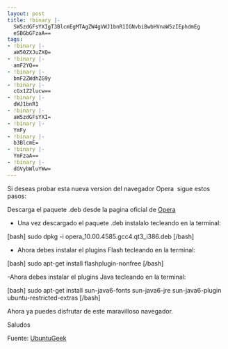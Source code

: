 ```yaml
---
layout: post
title: !binary |-
  SW5zdGFsYXIgT3BlcmEgMTAgZW4gVWJ1bnR1IGNvbiBwbHVnaW5zIEphdmEg
  eSBGbGFzaA==
tags:
- !binary |-
  aW50ZXJuZXQ=
- !binary |-
  amF2YQ==
- !binary |-
  bmF2ZWdhZG9y
- !binary |-
  cGx1Z2lucw==
- !binary |-
  dWJ1bnR1
- !binary |-
  aW5zdGFsYXI=
- !binary |-
  YmFy
- !binary |-
  b3BlcmE=
- !binary |-
  YmFzaA==
- !binary |-
  dGVybWluYWw=
---
```

Si deseas probar esta nueva version del navegador Opera  sigue estos pasos:

Descarga el paquete .deb desde la pagina oficial de <a href="http://www.opera.com/browser/download/?custom=yes" target="_blank">Opera</a>

- Una vez descargado el paquete .deb instalalo tecleando en la terminal:

[bash] sudo dpkg -i opera_10.00.4585.gcc4.qt3_i386.deb [/bash]

- Ahora debes instalar el plugins Flash tecleando en la terminal:

[bash] sudo apt-get install flashplugin-nonfree [/bash]

-Ahora debes instalar el plugins Java tecleando en la terminal:

[bash] sudo apt-get install sun-java6-fonts sun-java6-jre sun-java6-plugin ubuntu-restricted-extras [/bash]

Ahora ya puedes disfrutar de este maravilloso navegador.

Saludos

Fuente: <a href="http://www.ubuntugeek.com/how-to-install-opera-web-browser-in-ubuntu-including-flashjava-plugins.html" target="_blank">UbuntuGeek</a>
